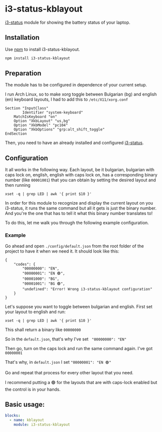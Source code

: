# i3-status-kblayout 

[i3-status](https://github.com/fehmer/i3-status) module for showing the battery status of your laptop.

## Installation

Use [npm](https://www.npmjs.com/) to install i3-status-kblayout.

```bash
npm install i3-status-kblayout
```

## Preparation

The module has to be configured in dependence of your current setup.

 I run Arch Linux, so to make xorg toggle between Bulgarian (bg) and english (en)
keyboard layouts, I had to add this to ``/etc/X11/xorg.conf``
```
Section "InputClass"
        Identifier "system-keyboard"
	MatchIsKeyboard "on"
	Option "XkbLayout" "us,bg"
	Option "XkbModel" "pc104"
	Option "XkbOptions" "grp:alt_shift_toggle"
EndSection
```

Then, you need to have an already installed and configured [i3-status](https://github.com/fehmer/i3-status).

## Configuration

It all works in the following way. Each layout, be it bulgarian, bulgarian with caps lock on, english, english with caps lock on, has a corresponding binary number (like ``00001001``) that you can obtain
by setting the desired layout and then running
```
xset -q | grep LED | awk '{ print $10 }'
```
 In order for this module to recognize and display the current layout on you i3-status, it runs the
same command but all it gets is just the binary number.
 And you're the one that has to tell it what this binary number translates to!

To do this, let me walk you through the following example configuration.
### Example
 Go ahead and open ``./config/default.json`` from the root folder of the project to have it when we need it. It should look like this:
```
{
    "codes": {
        "00000000": "EN",        
        "00000001": "EN 🟢",
        "00001000": "BG",
        "00001001": "BG 🟢",
        "undefined": "Error! Wrong i3-status-kblayout configuration"
    }
}
```


Let's suppose you want to toggle between bulgarian and english. First set your layout to english and run: 

```
xset -q | grep LED | awk '{ print $10 }'
```
This shall return a binary like ``00000000``

So in the ``default.json``, that's why I've set `` "00000000": "EN"``

Then go, turn on the caps lock and run the same command again. I've got ``00000001``

That's why, in ``default.json`` I set ``"00000001": "EN 🟢"``

Go and repeat that process for every other layout that you need.

I recommend putting a 🟢 for the layouts that are with caps-lock enabled but the control is in your hands.


## Basic usage:
```yml
blocks:
  - name: kblayout
    module: i3-status-kblayout
```
